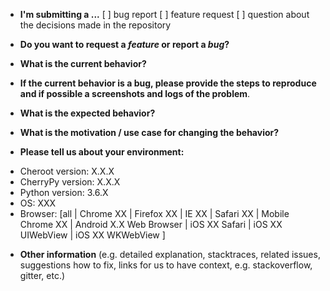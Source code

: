 <!--
**** DELETE THIS BLOCK ****  

Thanks for filing an issue!  Please keep keep issues limited to bug reports,
feature requests, and other general issues. For support questions, please feel
free to reach out on stackoverflow:
http://stackoverflow.com/questions/tagged/cherrypy

**** /DELETE THIS BLOCK ****  
-->

* **I'm submitting a ...**
[ ] bug report
[ ] feature request
[ ] question about the decisions made in the repository

* **Do you want to request a *feature* or report a *bug*?**



* **What is the current behavior?**



* **If the current behavior is a bug, please provide the steps to reproduce and if possible a screenshots and logs of the problem**.



* **What is the expected behavior?**



* **What is the motivation / use case for changing the behavior?**



* **Please tell us about your environment:**

- Cheroot version: X.X.X
- CherryPy version: X.X.X
- Python version: 3.6.X
- OS: XXX
- Browser: [all | Chrome XX | Firefox XX | IE XX | Safari XX | Mobile Chrome XX | Android X.X Web Browser | iOS XX Safari | iOS XX UIWebView | iOS XX WKWebView ]



* **Other information** (e.g. detailed explanation, stacktraces, related issues, suggestions how to fix, links for us to have context, e.g. stackoverflow, gitter, etc.)
